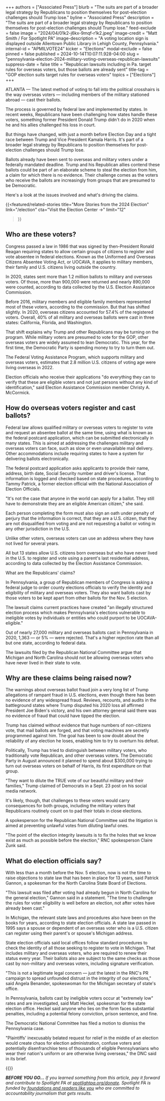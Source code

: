 +++
authors = ["Associated Press"]
blurb = "The suits are part of a broader legal strategy by Republicans to position themselves for post-election challenges should Trump lose."
byline = "Associated Press"
description = "The suits are part of a broader legal strategy by Republicans to position themselves for post-election challenges should Trump lose."
feed-exclude = false
image = "2024/04/01k2-j6kx-9mqf-r1k2.jpeg"
image-credit = "Matt Smith / For Spotlight PA"
image-description = "A voting location sign is displayed outside Allentown Public Library in Lehigh County, Pennsylvania."
internal-id = "APMILVOTE24"
kicker = "Elections"
modal-exclude = false
pinned = false
published = 2024-10-14T10:07:11.928-04:00
slug = "pennsylvania-election-2024-military-voting-overseas-republican-lawsuits"
suppress-date = false
title = "Republican lawsuits including in Pa. target rules for overseas voters, but those ballots are already sent"
title-tag = "GOP election suits target rules for overseas voters"
topics = ["Elections"]
+++

ATLANTA — The latest method of voting to fall into the political crosshairs is the way overseas voters — including members of the military stationed abroad — cast their ballots.

The process is governed by federal law and implemented by states. In recent weeks, Republicans have been challenging how states handle these voters, something former President Donald Trump didn&#39;t do in 2020 when he and his allies challenged his loss in court.

But things have changed, with just a month before Election Day and a tight race between Trump and Vice President Kamala Harris. It&#39;s part of a broader legal strategy by Republicans to position themselves for post-election challenges should Trump lose.

Ballots already have been sent to overseas and military voters under a federally mandated deadline. Trump and his Republican allies contend these ballots could be part of an elaborate scheme to steal the election from him, a claim for which there is no evidence. Their challenge comes as the voters who receive the ballots are increasingly from groups that are presumed to be Democratic.

Here&#39;s a look at the issues involved and what&#39;s driving the claims.

{{<featured/related-stories 
  title="More Stories from the 2024 Election" 
  link="/election"
  cta="Visit the Election Center →"
  limit="12"
>}}

## Who are these voters?

Congress passed a law in 1986 that was signed by then-President Ronald Reagan requiring states to allow certain groups of citizens to register and vote absentee in federal elections. Known as the Uniformed and Overseas Citizens Absentee Voting Act, or UOCAVA, it applies to military members, their family and U.S. citizens living outside the country.

In 2020, states sent more than 1.2 million ballots to military and overseas voters. Of those, more than 900,000 were returned and nearly 890,000 were counted, according to data collected by the U.S. Election Assistance Commission.

Before 2016, military members and eligible family members represented most of these voters, according to the commission. But that has shifted slightly. In 2020, overseas citizens accounted for 57.4% of the registered voters. Overall, 40% of all military and overseas ballots were cast in three states: California, Florida, and Washington.

That shift explains why Trump and other Republicans may be turning on the program. While military voters are presumed to vote for the GOP, other overseas voters are widely assumed to lean Democratic. This year, for the first time, the Democratic Party is spending money to try to turn them out.

The Federal Voting Assistance Program, which supports military and overseas voters, estimates that 2.8 million U.S. citizens of voting age were living overseas in 2022.

Election officials who receive their applications &#34;do everything they can to verify that these are eligible voters and not just persons without any kind of identification,&#34; said Election Assistance Commission member Christy A. McCormick.

## How do overseas voters register and cast ballots?

Federal law allows qualified military or overseas voters to register to vote and request an absentee ballot at the same time, using what is known as the federal postcard application, which can be submitted electronically in many states. This is aimed at addressing the challenges military and overseas voters can face, such as slow or even unavailable mail delivery. Other accommodations include requiring states to have a system for delivering ballots electronically.

The federal postcard application asks applicants to provide their name, address, birth date, Social Security number and driver&#39;s license. That information is logged and checked based on state procedures, according to Tammy Patrick, a former election official with the National Association of Election Officials.

&#34;It&#39;s not the case that anyone in the world can apply for a ballot. They still have to demonstrate they are an eligible American citizen,&#34; she said.

Each person completing the form must also sign an oath under penalty of perjury that the information is correct, that they are a U.S. citizen, that they are not disqualified from voting and are not requesting a ballot or voting in any other jurisdiction in the U.S.

Unlike other voters, overseas voters can use an address where they have not lived for several years.

All but 13 states allow U.S. citizens born overseas but who have never lived in the U.S. to register and vote using a parent&#39;s last residential address, according to data collected by the Election Assistance Commission.

What are the Republicans&#39; claims?

In Pennsylvania, a group of Republican members of Congress is asking a federal judge to order county elections officials to verify the identity and eligibility of military and overseas voters. They also want ballots cast by those voters to be kept apart from other ballots for the Nov. 5 election.

The lawsuit claims current practices have created &#34;an illegally structured election process which makes Pennsylvania&#39;s elections vulnerable to ineligible votes by individuals or entities who could purport to be UOCAVA-eligible.&#34;

Out of nearly 27,000 military and overseas ballots cast in Pennsylvania in 2020, 1,363 — or 5% — were rejected. That&#39;s a higher rejection rate than all but one state, according to federal data.

The lawsuits filed by the Republican National Committee argue that Michigan and North Carolina should not be allowing overseas voters who have never lived in their state to vote.

## Why are these claims being raised now?

The warnings about overseas ballot fraud join a very long list of Trump allegations of rampant fraud in U.S. elections, even though there has been no evidence of any widespread fraud. Reviews, recounts, and audits in the battleground states where Trump disputed his 2020 loss all affirmed President Joe Biden&#39;s victory, and his own attorney general said there was no evidence of fraud that could have tipped the election.

Trump has claimed without evidence that huge numbers of non-citizens vote, that mail ballots are forged, and that voting machines are secretly programmed against him. The goal has been to sow doubt about the reliability of any election he loses, enabling him to try to overturn his defeat.

Politically, Trump has tried to distinguish between military voters, who traditionally vote Republican, and other overseas voters. The Democratic Party in August announced it planned to spend about $300,000 trying to turn out overseas voters on behalf of Harris, its first expenditure on that group.

&#34;They want to dilute the TRUE vote of our beautiful military and their families,&#34; Trump claimed of Democrats in a Sept. 23 post on his social media network.

It&#39;s likely, though, that challenges to these voters would carry consequences for both groups, including the military voters that Republicans routinely count on to pad their totals in close elections.

A spokesperson for the Republican National Committee said the litigation is aimed at preventing unlawful votes from diluting lawful ones.

&#34;The point of the election integrity lawsuits is to fix the holes that we know exist as much as possible before the election,&#34; RNC spokesperson Claire Zunk said.

## What do election officials say?

With less than a month before the Nov. 5 election, now is not the time to raise objections to state law that has been in place for 13 years, said Patrick Gannon, a spokesman for the North Carolina State Board of Elections.

&#34;This lawsuit was filed after voting had already begun in North Carolina for the general election,&#34; Gannon said in a statement. &#34;The time to challenge the rules for voter eligibility is well before an election, not after votes have already been cast.&#34;

In Michigan, the relevant state laws and procedures also have been on the books for years, according to state election officials. A state law passed in 1995 says a spouse or dependent of an overseas voter who is a U.S. citizen can register using their parent&#39;s or spouse&#39;s Michigan address.

State election officials said local offices follow standard procedures to check the identity of all those seeking to register to vote in Michigan. That includes military and overseas voters, who are required to renew their status every year. Their ballots also are subject to the same checks as those cast by non-military and overseas voters, including signature verification.

&#34;This is not a legitimate legal concern — just the latest in the RNC&#39;s PR campaign to spread unfounded distrust in the integrity of our elections,&#34; said Angela Benander, spokeswoman for the Michigan secretary of state&#39;s office.

In Pennsylvania, ballots cast by ineligible voters occur at &#34;extremely low&#34; rates and are investigated, said Matt Heckel, spokesman for the state election office. Heckel said anyone who lies on the form faces substantial penalties, including a potential felony conviction, prison sentence, and fine.

The Democratic National Committee has filed a motion to dismiss the Pennsylvania case.

&#34;Plaintiffs&#39; inexcusably belated request for relief in the middle of an election would create chaos for election administration, confuse voters and potentially disenfranchise tens of thousands of eligible Pennsylvanians who wear their nation&#39;s uniform or are otherwise living overseas,&#34; the DNC said in its brief.

{{<dewey-assistant>}}

<strong><em>BEFORE YOU GO…</em></strong><em> If you learned something from this article, pay it forward and contribute to Spotlight PA at </em><a href="https://www.spotlightpa.org/donate"><em>spotlightpa.org/donate</em></a><em>. Spotlight PA is funded by</em><a href="https://www.spotlightpa.org/support"><em> foundations and readers like you</em></a><em> who are committed to accountability journalism that gets results.</em>

